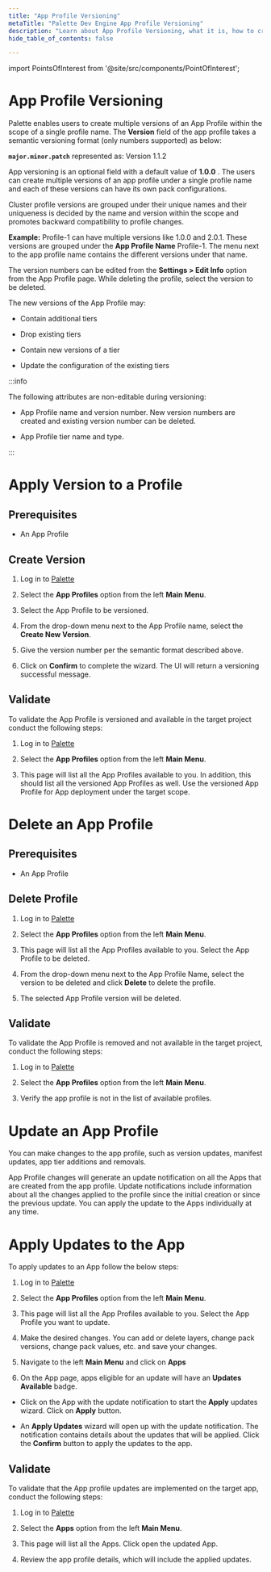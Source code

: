 ```yaml
---
title: "App Profile Versioning"
metaTitle: "Palette Dev Engine App Profile Versioning"
description: "Learn about App Profile Versioning, what it is, how to create a version, and how to manage a version."
hide_table_of_contents: false

---
```





import PointsOfInterest from '@site/src/components/PointOfInterest';




# App Profile Versioning

Palette enables users to create multiple versions of an App Profile within the scope of a single profile name. The **Version** field of the app profile takes a semantic versioning format (only numbers supported) as below: 

  **`major.minor.patch`** represented as: Version 1.1.2
         
App versioning is an optional field with a default value of **1.0.0** . The users can create multiple versions of an app profile under a single profile name and each of these versions can have its own pack configurations.
 
Cluster profile versions are grouped under their unique names and their uniqueness is decided by the name and version within the scope and promotes backward compatibility to profile changes.

 **Example:** Profile-1 can have multiple versions like 1.0.0 and 2.0.1. These versions are grouped under the **App Profile Name** Profile-1. The menu next to the app profile name contains the different versions under that name.
          
 The version numbers can be edited from the **Settings > Edit Info**  option from the App Profile page. While deleting the profile, select the version to be deleted.

The new versions of the App Profile may:

* Contain additional tiers

* Drop existing tiers

* Contain new versions of a tier

* Update the configuration of the existing tiers

:::info

The following attributes are non-editable during versioning:

* App Profile name and version number. New version numbers are created and existing version number can be deleted.

* App Profile tier name and type.
 
:::


# Apply Version to a Profile


## Prerequisites 

- An App Profile

## Create Version

1. Log in to [Palette](/devx#quickstartwithpaletteappmode)


2. Select the **App Profiles** option from the left **Main Menu**.


3. Select the App Profile to be versioned.


4. From the drop-down menu next to the App Profile name, select the **Create New Version**.


5.  Give the version number per the semantic format described above.


6.  Click on **Confirm** to complete the wizard. The UI will return a versioning successful message.

## Validate

To validate the App Profile is versioned and available in the target project conduct the following steps:

1. Log in to [Palette](/devx#quickstartwithpaletteappmode)


2. Select the **App Profiles** option from the left **Main Menu**.     


3. This page will list all the App Profiles available to you. In addition, this should list all the versioned App Profiles as well. Use the versioned App Profile for App deployment under the target scope.

# Delete an App Profile

## Prerequisites 

- An App Profile

## Delete Profile

1. Log in to [Palette](/devx#quickstartwithpaletteappmode)


2. Select the **App Profiles** option from the left **Main Menu**.


3. This page will list all the App Profiles available to you. Select the App Profile to be deleted.


4. From the drop-down menu next to the App Profile Name, select the version to be deleted and click **Delete** to delete the profile.


5. The selected App Profile version will be deleted. 

## Validate


To validate the App Profile is removed and not available in the target project, conduct the following steps:

1. Log in to [Palette](/devx#quickstartwithpaletteappmode)


2. Select the **App Profiles** option from the left **Main Menu**.   


3. Verify the app profile is not in the list of available profiles.


# Update an App Profile

You can make changes to the app profile, such as version updates, manifest updates, app tier additions and removals.

App Profile changes will generate an update notification on all the Apps that are created from  the app profile. Update notifications include information about all the changes applied to the profile since the initial creation or since the previous update. You can apply the update to the Apps individually at any time.

# Apply Updates to the App

To apply updates to an App follow the below steps:

1. Log in to [Palette](/devx#quickstartwithpaletteappmode)


2. Select the **App Profiles** option from the left **Main Menu**.


3. This page will list all the App Profiles available to you. Select the App Profile you want to update.


4. Make the desired changes. You can add or delete layers, change pack versions, change pack values, etc. and save your changes.

5. Navigate to the left **Main Menu** and click on **Apps**


5. On the App page, apps eligible for an update will have an **Updates Available** badge.


* Click on the App with the update notification to start the **Apply** updates wizard. Click on **Apply** button.


* An **Apply Updates** wizard will open up with the update notification. The notification contains details about the updates that will be applied. Click the **Confirm** button to apply the updates to the app.

## Validate

To validate that the App profile updates are implemented on the target app, conduct the following steps:

1. Log in to [Palette](/devx#quickstartwithpaletteappmode)


2. Select the **Apps** option from the left **Main Menu**.


3. This page will list all the Apps. Click open the updated App.


4.  Review the app profile details, which will include the applied updates.
